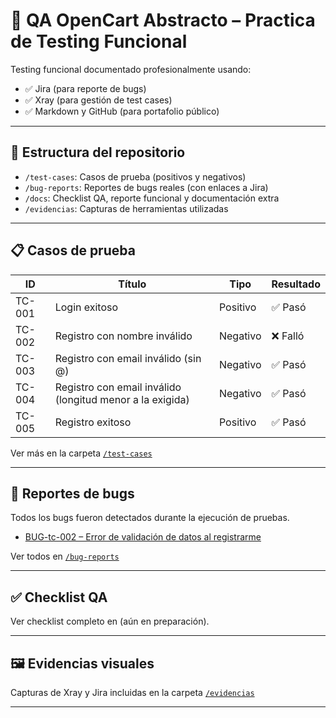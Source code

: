 # 🧪 QA OpenCart Abstracto – Practica de Testing Funcional

Testing funcional documentado profesionalmente usando:
- ✅ Jira (para reporte de bugs)
- ✅ Xray (para gestión de test cases)
- ✅ Markdown y GitHub (para portafolio público)

---

## 📂 Estructura del repositorio

- `/test-cases`: Casos de prueba (positivos y negativos)
- `/bug-reports`: Reportes de bugs reales (con enlaces a Jira)
- `/docs`: Checklist QA, reporte funcional y documentación extra
- `/evidencias`: Capturas de herramientas utilizadas

---

## 📋 Casos de prueba

| ID     | Título                                   | Tipo      | Resultado |
|--------|--------------------------------          |-----------|-----------|
| TC-001 | Login exitoso                            | Positivo  | ✅ Pasó   |
| TC-002 | Registro con nombre inválido             | Negativo  | ❌ Falló  |
| TC-003 | Registro con email inválido (sin @)      | Negativo  | ✅ Pasó   |
| TC-004 | Registro con email inválido (longitud menor a la exigida)      | Negativo  | ✅ Pasó   |
| TC-005 | Registro exitoso                            | Positivo  | ✅ Pasó   |

Ver más en la carpeta [`/test-cases`](./test-cases)

---

## 🐞 Reportes de bugs

Todos los bugs fueron detectados durante la ejecución de pruebas.

- [BUG-tc-002 – Error de validación de datos al registrarme](./bug-reports/bug-tc-002.md)

Ver todos en [`/bug-reports`](./bug-reports)

---

## ✅ Checklist QA

Ver checklist completo en (aún en preparación).

---

## 🖼️ Evidencias visuales

Capturas de Xray y Jira incluidas en la carpeta [`/evidencias`](./evidencias)

---
